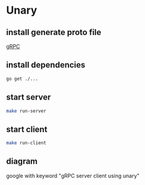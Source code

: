 # Unary

## install generate proto file

[gRPC](https://grpc.io/docs/languages/go/quickstart/)

## install dependencies

```bash
go get ./...
```

## start server

```bash
make run-server
```

## start client

```bash
make run-client
```

## diagram

google with keyword "gRPC server client using unary"
